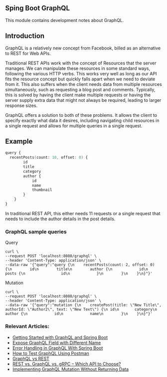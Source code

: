 ## Sping Boot GraphQL

This module contains development notes about GraphQL.

## Introduction

GraphQL is a relatively new concept from Facebook, billed as an alternative to REST for Web APIs.

Traditional REST APIs work with the concept of Resources that the server manages. We can manipulate 
these resources in some standard ways, following the various HTTP verbs. This works very well as long as our API 
fits the resource concept but quickly falls apart when we need to deviate from it.
This also suffers when the client needs data from multiple resources simultaneously, such as requesting a blog post 
and comments. Typically, this is solved by having the client make multiple requests or having the server supply 
extra data that might not always be required, leading to larger response sizes.

GraphQL offers a solution to both of these problems. It allows the client to specify exactly what data it desires, 
including navigating child resources in a single request and allows for multiple queries in a single request.

## Example

```a blog
query {
  recentPosts(count: 10, offset: 0) {
        id
        title
        category
        author {
            id
            name
            thumbnail
        }
    }
}
```
In traditional REST API, this either needs 11 requests or a single request that needs 
to include the author details in the post details.

### GraphQL sample queries

Query
```shell script
curl \
--request POST 'localhost:8080/graphql' \
--header 'Content-Type: application/json' \
--data-raw '{"query":"query {\n    recentPosts(count: 2, offset: 0) {\n        id\n        title\n        author {\n            id\n            posts {\n                id\n            }\n        }\n    }\n}"}'
```

Mutation
```shell script
curl \
--request POST 'localhost:8080/graphql' \
--header 'Content-Type: application/json' \
--data-raw '{"query":"mutation {\n    createPost(title: \"New Title\", authorId: \"Author2\", text: \"New Text\") {\n id\n       category\n        author {\n            id\n            name\n        }\n    }\n}"}'
```

### Relevant Articles:

- [Getting Started with GraphQL and Spring Boot](https://www.baeldung.com/spring-graphql)
- [Expose GraphQL Field with Different Name](https://www.baeldung.com/graphql-field-name)
- [Error Handling in GraphQL With Spring Boot](https://www.baeldung.com/spring-graphql-error-handling)
- [How to Test GraphQL Using Postman](https://www.baeldung.com/graphql-postman)
- [GraphQL vs REST](https://www.baeldung.com/graphql-vs-rest)
- [REST vs. GraphQL vs. gRPC – Which API to Choose?](https://www.baeldung.com/rest-vs-graphql-vs-grpc)
- [Implementing GraphQL Mutation Without Returning Data](https://www.baeldung.com/java-graphql-mutation-no-return-data)
